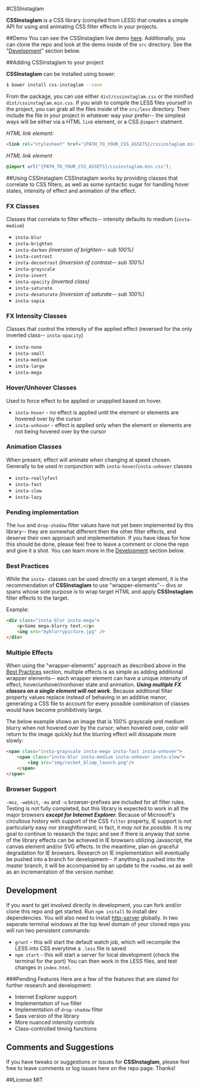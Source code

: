 #CSSInstaglam

**CSSInstaglam** is a CSS library (compiled from LESS) that creates a simple API for using and animating CSS filter effects in your projects.

##Demo
You can see the CSSInstaglam live demo <a href="http://www.alexnied.com/cssinstaglam/" target="_blank">here</a>. Additionally, you can clone the repo and look at the demo inside of the `src` directory.  See the "[Development](#development)" section below.

##Adding CSSInstaglam to your project

**CSSInstaglam** can be installed using bower:

```sh
$ bower install css-instaglam --save
```

From the package, you can use either  `dist/cssinstaglam.css` or the minified `dist/cssinstaglam.min.css`.  If you wish to compile the LESS files yourself in the project, you can grab all the files inside of the `src/less` directory.  Then include the file in your project in whatever way your prefer-- the simplest ways will be either via a HTML `link` element, or a CSS `@import` statment.

_HTML link element:_
```html
<link rel="stylesheet" href="{PATH_TO_YOUR_CSS_ASSETS}/cssinstaglam.min.css">
```
_HTML link element_
```css
@import url("{PATH_TO_YOUR_CSS_ASSETS}/cssinstaglam.min.css");
```

##Using CSSInstaglam
CSSInstaglam works by providing classes that correlate to CSS filters, as well as some syntactic sugar for handling hover states, intensity of effect and animation of the effect.

### FX Classes
Classes that correlate to filter effects-- intensity defaults to medium (`insta-medium`)

+ `insta-blur`
+ `insta-brighten`
+ `insta-darken` _(inversion of brighten-- sub 100%)_
+ `insta-contrast`
+ `insta-decontrast` _(inversion of contrast-- sub 100%)_
+ `insta-grayscale`
+ `insta-invert`
+ `insta-opacity` _(inverted class)_
+ `insta-saturate`
+ `insta-desaturate` _(inversion of saturate-- sub 100%)_
+ `insta-sepia`

### FX Intensity Classes 
Classes that control the intensity of the applied effect (reversed for the only inverted class-- `insta-opacity`)

+ `insta-none`
+ `insta-small`
+ `insta-medium`
+ `insta-large`
+ `insta-mega`

### Hover/Unhover Classes
Used to force effect to be applied or unapplied based on hover.

+ `insta-hover` - no effect is applied until the element or elements are hovered over by the cursor
+ `insta-unhover` - effect is applied only when the element or elements are not being hovered over by the cursor

### Animation Classes
When present, effect will animate when changing at speed chosen.  Generally to be used in conjunction with `insta-hover`/`insta-unhover` classes

+ `insta-reallyfast`
+ `insta-fast`
+ `insta-slow`
+ `insta-lazy`

### Pending implementation
The `hue` and `drop-shadow` filter values have not yet been implemented by this library-- they are somewhat different then the other filter effects, and deserve their own approach and implementation.  If you have ideas for how this should be done, please feel free to leave a comment or clone the repo and give it a shot.  You can learn more in the [Development](#development) section below.

### Best Practices
While the `insta-` classes can be used directly on a target element, it is the recommendation of **CSSInstaglam** to use "wrapper-elements"-- divs or spans whose sole purpose is to wrap target HTML and apply **CSSInstaglam** filter effects to the target.

Example:
```html
<div class="insta-blur insta-mega">
    <p>Some mega-blurry text.</p>
    <img src="myblurrypicture.jpg" />
</div>
```

### Multiple Effects
When using the "wrapper-elements" approach as described above in the 
[Best Practices](#best-practices) section, multiple effects is as simple as adding additional wrapper elements-- each wrapper element can have a unique intensity of effect, hover/unhover/nonhover state and animation. _**Using multiple FX classes on a single element will not work.**_  Because additional filter property values replace instead of behaving in an additive manor, generating a CSS file to account for every possible combination of classes would have become prohibitively large.

The below example shows an image that is 100% grayscale and medium blurry when not hovered over by the cursor;  when hovered over, color will return to the image quickly but the blurring effect will dissapate more slowly:
```html
<span class="insta-grayscale insta-mega insta-fast insta-unhover">
    <span class="insta-blur insta-medium insta-unhover insta-slow">
        <img src="img/rocket_blimp_launch.png"/>
    </span>
</span>
```

### Browser Support
`-moz`, `-webkit`, `-ms` and `-o` browser-prefixes are included for all filter rules.  Testing is not fully completed, but this library is expected to work in all the major browsers _**except for Internet Explorer.**_  Because of Microsoft's circuitous history with support of the CSS `filter` property, IE support is not particularly easy nor straightforward; in fact, it _may not be possible_.  It is my goal to continue to research the topic and see if there is anyway that some of the library effects can be achieved in IE browsers utilizing Javascript, the canvas element and/or SVG effects.  In the meantime, plan on graceful degradation for IE browsers.  Research on IE implementation will eventually be pushed into a branch for development-- if anything is pushed into the master branch, it will be accompanied by an update to the `readme.md` as well as an incrementation of the version number.

## Development
If you want to get involved directly in development, you can fork and/or clone this repo and get started.  Run `npm install` to install dev dependencies.  You will also need to install <a href="https://github.com/indexzero/http-server" target="_blank">http-server</a> globally. In two seperate terminal windows at the top level domain of your cloned repo you will run two persistent commands:
 + `grunt` - this will start the default watch job, which will recompile the LESS into CSS everytime a `.less` file is saved
 + `npm start` - this will start a server for local development (check the terminal for the port)
You can then work in the LESS files, and test changes in `index.html`.

###Pending Features
Here are a few of the features that are slated for further research and development:
 + Internet Explorer support
 + Implementation of `hue` filter
 + Implementation of `drop-shadow` filter
 + Sass version of the library
 + More nuanced intensity controls
 + Class-controlled timing functions

## Comments and Suggestions
If you have tweaks or suggestions or issues for **CSSInstaglam**, please feel free to leave comments or log issues here on the repo page.  Thanks!

##License
MIT